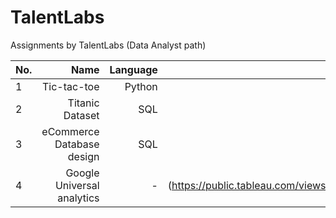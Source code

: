 # TalentLabs
Assignments by TalentLabs (Data Analyst path)

| No.  | Name  | Language | Code  |
| ---  | ----: | ----: | ---:  |
| 1 | Tic-tac-toe | Python | [Code] (https://)|  
| 2 | Titanic Dataset | SQL | [Code] (https://)|  
| 3 | eCommerce Database design | SQL | [Code] (https://)|  
| 4 | Google Universal analytics | - | [Code] (https://public.tableau.com/views/GoogleAnalyticsUS2021/Dashboard1?:language=en-US&:display_count=n&:origin=viz_share_link)|  


